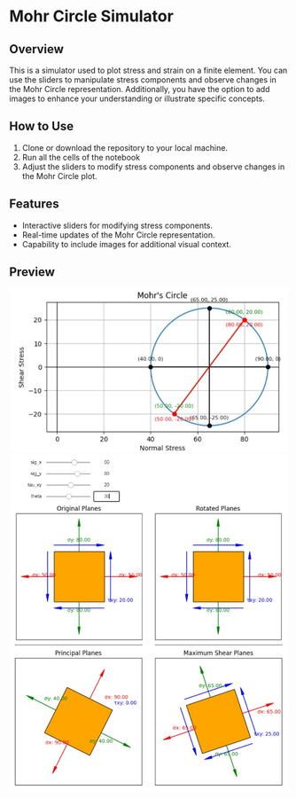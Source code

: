 # Mohr Circle Simulator

## Overview
This is a simulator used to plot stress and strain on a finite element. You can use the sliders to manipulate stress components and observe changes in the Mohr Circle representation. Additionally, you have the option to add images to enhance your understanding or illustrate specific concepts.

## How to Use
1. Clone or download the repository to your local machine.
2. Run all the cells of the notebook
3. Adjust the sliders to modify stress components and observe changes in the Mohr Circle plot.

## Features
- Interactive sliders for modifying stress components.
- Real-time updates of the Mohr Circle representation.
- Capability to include images for additional visual context.

## Preview
![Screenshot1](img\circle.jpg)
![Screenshot2](img\sq1.jpg)
![Screenshot3](img\sq2.jpg)

